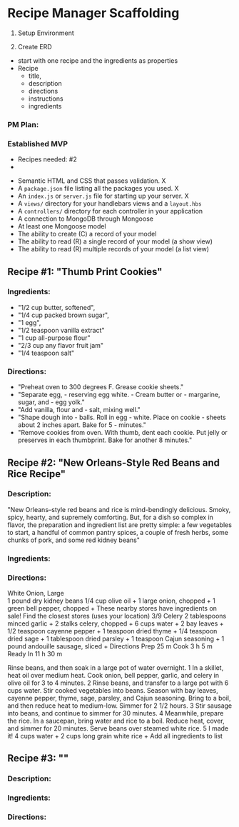 # Recipe Manager Scaffolding 

1. Setup Environment

2. Create ERD
- start with one recipe and the ingredients as properties
- Recipe
    - title, 
    - description
    - directions
    - instructions
    - ingredients

### PM Plan:

### Established MVP

- Recipes needed: #2
- 



* Semantic HTML and CSS that passes validation. X
* A `package.json` file listing all the packages you used. X
* An `index.js` or `server.js` file for starting up your server. X
* A `views/` directory for your handlebars views and a `layout.hbs`
* A `controllers/` directory for each controller in your application
* A connection to MongoDB through Mongoose
* At least one Mongoose model
* The ability to create (C) a record of your model
* The ability to read (R) a single record of your model (a show view)
* The ability to read (R) multiple records of your model (a list view)




## Recipe #1: "Thumb Print Cookies"

### Ingredients: 
- "1/2 cup butter, softened",
- "1/4 cup packed brown sugar",
- "1 egg",
- "1/2 teaspoon vanilla extract"
- "1 cup all-purpose flour"
- "2/3 cup any flavor fruit jam"
- "1/4 teaspoon salt"

### Directions: 
- "Preheat oven to 300 degrees F. Grease cookie sheets."
- "Separate egg, - reserving egg white. - Cream butter or - margarine, sugar, and - egg yolk."
- "Add vanilla, flour and - salt, mixing well."
- "Shape dough into - balls. Roll in egg - white. Place on cookie - sheets about 2 inches apart. Bake for 5 - minutes."
- "Remove cookies from oven. With thumb, dent each cookie. Put jelly or preserves in each thumbprint. Bake for another 8 minutes."

## Recipe #2: "New Orleans-Style Red Beans and Rice Recipe"

### Description: 

"New Orleans–style red beans and rice is mind-bendingly delicious. Smoky, spicy, hearty, and supremely comforting. But, for a dish so complex in flavor, the preparation and ingredient list are pretty simple: a few vegetables to start, a handful of common pantry spices, a couple of fresh herbs, some chunks of pork, and some red kidney beans"
### Ingredients: 


### Directions: 

White Onion, Large  
1 pound dry kidney beans
1/4 cup olive oil + 
1 large onion, chopped + 
1 green bell pepper, chopped + 
These nearby stores have ingredients on sale! Find the closest stores (uses your location) 
3/9 Celery 2 tablespoons minced garlic + 
2 stalks celery, chopped + 6 cups water + 2 bay leaves + 1/2 teaspoon cayenne pepper + 1 teaspoon dried thyme + 1/4 teaspoon dried sage + 1 tablespoon dried parsley + 1 teaspoon Cajun seasoning + 1 pound andouille sausage, sliced + Directions Prep 25 m Cook 3 h 5 m Ready In 11 h 30 m

Rinse beans, and then soak in a large pot of water overnight. 1 In a skillet, heat oil over medium heat. Cook onion, bell pepper, garlic, and celery in olive oil for 3 to 4 minutes. 2 Rinse beans, and transfer to a large pot with 6 cups water. Stir cooked vegetables into beans. Season with bay leaves, cayenne pepper, thyme, sage, parsley, and Cajun seasoning. Bring to a boil, and then reduce heat to medium-low. Simmer for 2 1/2 hours. 3 Stir sausage into beans, and continue to simmer for 30 minutes. 4 Meanwhile, prepare the rice. In a saucepan, bring water and rice to a boil. Reduce heat, cover, and simmer for 20 minutes. Serve beans over steamed white rice. 5 I made it! 4 cups water + 2 cups long grain white rice + Add all ingredients to list 

## Recipe #3: ""


### Description: 
### Ingredients: 


### Directions: 
